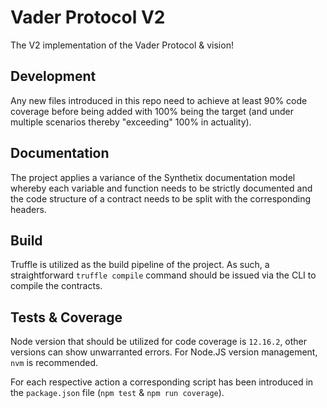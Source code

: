 # Vader Protocol V2

The V2 implementation of the Vader Protocol &amp; vision!

## Development

Any new files introduced in this repo need to achieve at least 90% code coverage before being added with 100% being the target (and under multiple scenarios thereby "exceeding" 100% in actuality).

## Documentation

The project applies a variance of the Synthetix documentation model whereby each variable and function needs to be strictly documented and the code structure of a contract needs to be split with the corresponding headers.

## Build

Truffle is utilized as the build pipeline of the project. As such, a straightforward `truffle compile` command should be issued via the CLI to compile the contracts.

## Tests & Coverage

Node version that should be utilized for code coverage is `12.16.2`, other versions can show unwarranted errors. For Node.JS version management, `nvm` is recommended.

For each respective action a corresponding script has been introduced in the `package.json` file (`npm test` & `npm run coverage`).
